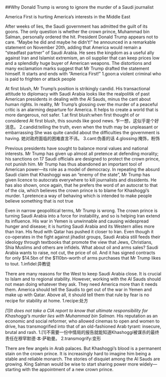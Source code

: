 ##Why Donald Trump is wrong to ignore the murder of a Saudi journalist

America First is hurting America’s interests in the Middle East

After weeks of lies, the Saudi government has admitted the guilt of its goons. The only question is whether the crown prince, Muhammad bin Salman, personally ordered the hit. President Donald Trump appears not to care. “Maybe he did and maybe he didn’t!” he announced in a remarkable statement on November 20th, adding that America would remain a “steadfast partner” of Saudi Arabia. He sees the kingdom as a useful ally against Iran and Islamist extremism, an oil supplier that can keep prices low and a splendidly huge buyer of American weapons. The distortions and many exclamation marks suggest that Mr Trump drafted the statement himself. It starts and ends with “America First!”
1.goon:a violent criminal who is paid to frighten or attack people

At first blush, Mr Trump’s position is strikingly candid. His transactional attitude to diplomacy with Saudi Arabia looks like the realpolitik of past American presidents in dealing with the Al Sauds, minus the cant about human rights. In reality, Mr Trump’s glossing over the murder of a peaceful critic is an alarming departure for America. It helps to create a world that is more dangerous, not safer.
1.at first blush:when first thought of or considered
At first blush, this sounds like good news. 
乍一想，这似乎是个好消息。
2.candid:telling the truth, even when the truth may be unpleasant or embarrassing
She was quite candid about the difficulties the government is having. 
她对政府面临的困难直言不讳。
3.cant:伪善的话
4.glossing:掩饰，粉饰

Previous presidents have sought to balance moral values and national interests. Mr Trump has given up almost all pretence at defending morality; his sanctions on 17 Saudi officials are designed to protect the crown prince, not punish him. Mr Trump has thus abandoned an important tool of American power—its role as a model of democracy. In repeating the absurd Saudi claim that Khashoggi was an “enemy of the state”, Mr Trump has given licence to autocrats everywhere to kill journalists and dissidents. He has also shown, once again, that he prefers the word of an autocrat to that of the cia, which believes the crown prince is to blame for Khashoggi’s murder.
1.pretence:a way of behaving which is intended to make people believe something that is not true

Even in narrow geopolitical terms, Mr Trump is wrong. The crown prince is turning Saudi Arabia into a force for instability, and so is helping Iran extend its influence. His war in Yemen is unwinnable and causing widespread hunger and disease; it is hurting Saudi Arabia and its Western allies more than Iran. His feud with Qatar has pushed it closer to Iran. Even though it co-operates in the fight against jihadist groups, Saudi Arabia still feeds their ideology through textbooks that promote the view that Jews, Christians, Shia Muslims and others are infidels. What about oil and arms sales? Saudi Arabia wants to raise, not cut, the price of oil. And it has signed contracts for only $14.5bn of the $110bn-worth of arms purchases that Mr Trump likes to tout.
1.infidel:异教徒

There are many reasons for the West to keep Saudi Arabia close. It is crucial to Islam and to regional stability. However, working with the Al Sauds should not mean doing whatever they ask. They need America more than it needs them. America should tell the Saudis to get out of the war in Yemen and make up with Qatar. Above all, it should tell them that rule by fear is no recipe for stability at home.
1.recipe:处方

*[1]It does not take a CIA report to know that ultimate responsibility for Khashoggi’s murder lies with Muhammad bin Salman.* His reputation as an economic and social reformer, who allowed cinemas to open and women to drive, has transmogrified into that of an old-fashioned Arab tyrant: insecure, brutal and rash.
1.[1]不需要一份中情局的报告就能知道Khashoggi被谋杀的最终责任在穆罕默德·本·萨勒曼。
2.transmogrify:变形

There are few angels in Arab palaces. But Khashoggi’s blood is a permanent stain on the crown prince. It is increasingly hard to imagine him being a stable and reliable monarch. The stories of disquiet among the Al Sauds are growing. King Salman would be wise to start sharing power more widely—starting with the appointment of a new crown prince.
